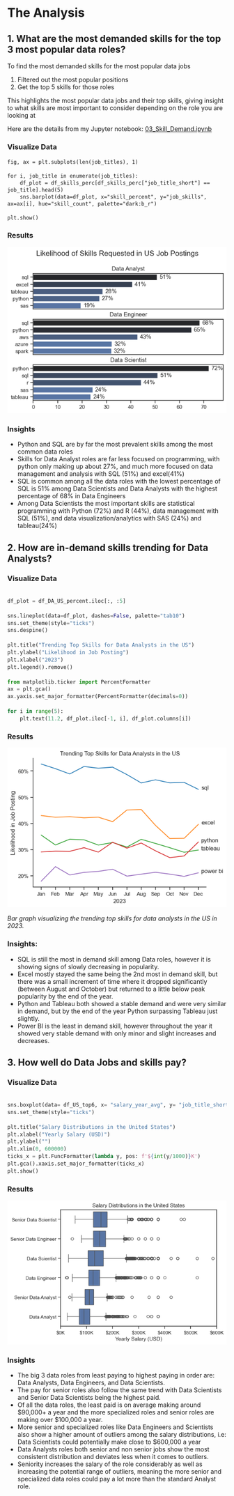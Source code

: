 # The Analysis

## 1. What are the most demanded skills for the top 3 most popular data roles?

To find the most demanded skills for the most popular data jobs
1. Filtered out the most popular positions
2. Get the top 5 skills for those roles

This highlights the most popular data jobs and their top skills, giving insight
to what skills are most important to consider depending on the role you are looking at

Here are the details from my Jupyter notebook:
[03_Skill_Demand.ipynb](Project/03_Skill_Demand.ipynb)

### Visualize Data
```
fig, ax = plt.subplots(len(job_titles), 1)

for i, job_title in enumerate(job_titles):
    df_plot = df_skills_perc[df_skills_perc["job_title_short"] == job_title].head(5)
    sns.barplot(data=df_plot, x="skill_percent", y="job_skills", ax=ax[i], hue="skill_count", palette="dark:b_r")

plt.show()
```

### Results

![Visualization of Top Skills for Data Roles](https://raw.githubusercontent.com/jtrangit/Python-Data-Analytics/main/Project/images/skill_demand_all_data_roles.png)

### Insights
- Python and SQL are by far the most prevalent skills among the most common data roles
- Skills for Data Analyst roles are far less focused on programming, with python only making up about 27%, and much more focused on data management and analysis with
 SQL (51%) and excel(41%)
- SQL is common among all the data roles with the lowest percentage of SQL is 51% among Data Scientists and Data Analysts with the highest percentage of 68% in Data Engineers
- Among Data Scientists the most important skills are statistical programming with Python (72%) and R (44%), data management with SQL (51%), and data visualization/analytics with SAS (24%) and tableau(24%)

## 2. How are in-demand skills trending for Data Analysts?

### Visualize Data
```python

df_plot = df_DA_US_percent.iloc[:, :5]

sns.lineplot(data=df_plot, dashes=False, palette="tab10")
sns.set_theme(style="ticks")
sns.despine()

plt.title("Trending Top Skills for Data Analysts in the US")
plt.ylabel("Likelihood in Job Posting")
plt.xlabel("2023")
plt.legend().remove()

from matplotlib.ticker import PercentFormatter
ax = plt.gca()
ax.yaxis.set_major_formatter(PercentFormatter(decimals=0))

for i in range(5):
    plt.text(11.2, df_plot.iloc[-1, i], df_plot.columns[i])
```

### Results
![Trending Top Skills For Data Analysts in the US](https://raw.githubusercontent.com/jtrangit/Python-Data-Analytics/main/Project/images/skill_trend.png)

*Bar graph visualizing the trending top skills for data analysts in the US in 2023.*

### Insights:
- SQL is still the most in demand skill among Data roles, however it is showing signs of slowly decreasing in popularity.
- Excel mostly stayed the same being the 2nd most in demand skill, but there was a small increment of time where it dropped significantly (between August and October) but returned to a little below peak popularity by the end of the year.
- Python and Tableau both showed a stable demand and were very similar in demand, but by the end of the year Python surpassing Tableau just slightly.
- Power BI is the least in demand skill, however throughout the year it showed very stable demand with only minor and slight increases and decreases.

## 3. How well do Data Jobs and skills pay?

### Visualize Data

```python

sns.boxplot(data= df_US_top6, x= "salary_year_avg", y= "job_title_short", order= job_order)
sns.set_theme(style="ticks")

plt.title("Salary Distributions in the United States")
plt.xlabel("Yearly Salary (USD)")
plt.ylabel("")
plt.xlim(0, 600000)
ticks_x = plt.FuncFormatter(lambda y, pos: f'${int(y/1000)}K')
plt.gca().xaxis.set_major_formatter(ticks_x)
plt.show()

```

### Results

![Salary Distribution of Data Jobs in the US](https://raw.githubusercontent.com/jtrangit/Python-Data-Analytics/main/Project/images/data_salary.png)

### Insights

- The big 3 data roles from least paying to highest paying in order are: Data Analysts, Data Engineers, and Data Scientists.
- The pay for senior roles also follow the same trend with Data Scientists and Senior Data Scientists being the highest paid.
- Of all the data roles, the least paid is on average making around $90,000+ a year and the more specialized roles and senior roles are making over $100,000 a year.
- More senior and specialized roles like Data Engineers and Scientists also show a higher amount of outliers among the salary distributions, i.e: Data Scientists could potentially make close to $600,000 a year
- Data Analysts roles both senior and non senior jobs show the most consistent distribution and deviates less when it comes to outliers.
- Seniority increases the salary of the role considerably as well as increasing the potential range of outliers, meaning the more senior and specialized data roles could pay a lot more than the standard Analyst role.
